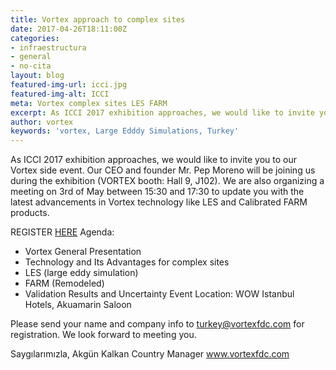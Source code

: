 ```yaml
---
title: Vortex approach to complex sites
date: 2017-04-26T18:11:00Z
categories:
- infraestructura
- general
- no-cita
layout: blog
featured-img-url: icci.jpg
featured-img-alt: ICCI
meta: Vortex complex sites LES FARM
excerpt: As ICCI 2017 exhibition approaches, we would like to invite you to our Vortex side event.
author: vortex
keywords: 'vortex, Large Edddy Simulations, Turkey'
---
```


As ICCI 2017 exhibition approaches, we would like to invite you to our Vortex side event. Our CEO and founder Mr. Pep Moreno will be joining us during the exhibition (VORTEX booth: Hall 9, J102).
We are also organizing a meeting on 3rd of May between 15:30 and 17:30 to update you with the latest advancements in Vortex technology like LES and Calibrated FARM products.

REGISTER <a href="mailto:turkey@vortexfdc.com?subject=Register%20VORTEX%20workshop&amp;body=I%20would%20like%20to%20register%20VORTEX%20workshop%20that%20will%20take%20place%20May%203rd%20at%2015%3A30%20at%20WOW%20Istanbul%20hotel.%0A%0ABest%20Regards%0A" target="_blank">HERE</a>
Agenda:
- Vortex General Presentation
- Technology and Its Advantages for complex sites
- LES (large eddy simulation)
- FARM (Remodeled)
- Validation Results and Uncertainty
Event Location:
WOW Istanbul Hotels, Akuamarin Saloon
 
Please send your name and company info to turkey@vortexfdc.com for registration.
We look forward to meeting you.

Saygılarımızla,
Akgün Kalkan
Country Manager
www.vortexfdc.com



